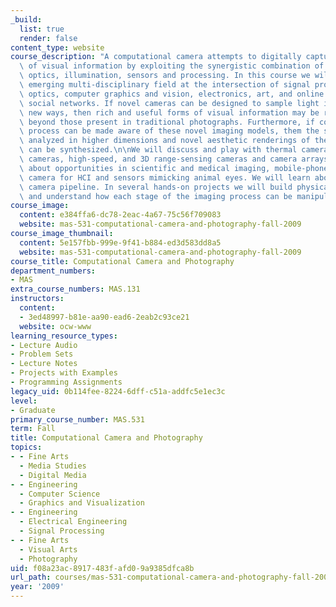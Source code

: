 ```yaml
---
_build:
  list: true
  render: false
content_type: website
course_description: "A computational camera attempts to digitally capture the essence\
  \ of visual information by exploiting the synergistic combination of task-specific\
  \ optics, illumination, sensors and processing. In this course we will study this\
  \ emerging multi-disciplinary field at the intersection of signal processing, applied\
  \ optics, computer graphics and vision, electronics, art, and online sharing through\
  \ social networks. If novel cameras can be designed to sample light in radically\
  \ new ways, then rich and useful forms of visual information may be recorded \u2014\
  \ beyond those present in traditional photographs. Furthermore, if computational\
  \ process can be made aware of these novel imaging models, them the scene can be\
  \ analyzed in higher dimensions and novel aesthetic renderings of the visual information\
  \ can be synthesized.\n\nWe will discuss and play with thermal cameras, multi-spectral\
  \ cameras, high-speed, and 3D range-sensing cameras and camera arrays. We will learn\
  \ about opportunities in scientific and medical imaging, mobile-phone based photography,\
  \ camera for HCI and sensors mimicking animal eyes. We will learn about the complete\
  \ camera pipeline. In several hands-on projects we will build physical imaging prototypes\
  \ and understand how each stage of the imaging process can be manipulated.\n"
course_image:
  content: e384ffa6-dc78-2eac-4a67-75c56f709083
  website: mas-531-computational-camera-and-photography-fall-2009
course_image_thumbnail:
  content: 5e157fbb-999e-9f41-b884-ed3d583dd8a5
  website: mas-531-computational-camera-and-photography-fall-2009
course_title: Computational Camera and Photography
department_numbers:
- MAS
extra_course_numbers: MAS.131
instructors:
  content:
  - 3ed48997-b81e-aa90-ead6-2eab2c93ce21
  website: ocw-www
learning_resource_types:
- Lecture Audio
- Problem Sets
- Lecture Notes
- Projects with Examples
- Programming Assignments
legacy_uid: 0b114fee-8224-6dff-c51a-addfc5e1ec3c
level:
- Graduate
primary_course_number: MAS.531
term: Fall
title: Computational Camera and Photography
topics:
- - Fine Arts
  - Media Studies
  - Digital Media
- - Engineering
  - Computer Science
  - Graphics and Visualization
- - Engineering
  - Electrical Engineering
  - Signal Processing
- - Fine Arts
  - Visual Arts
  - Photography
uid: f08a23ac-8917-483f-afd0-9a9385dfca8b
url_path: courses/mas-531-computational-camera-and-photography-fall-2009
year: '2009'
---
```

